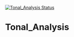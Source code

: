 [![Tonal_Analysis Status](https://github.com/maryblack/Tonal_Analysis/workflows/CI/badge.svg)](https://github.com/{userName}/{repoName}/actions)

# Tonal_Analysis
